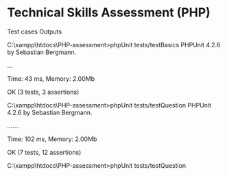 Technical Skills Assessment (PHP)
=================================

Test cases Outputs


C:\xampp\htdocs\PHP-assessment>phpUnit tests/testBasics
PHPUnit 4.2.6 by Sebastian Bergmann.

...

Time: 43 ms, Memory: 2.00Mb

OK (3 tests, 3 assertions)

C:\xampp\htdocs\PHP-assessment>phpUnit tests/testQuestion
PHPUnit 4.2.6 by Sebastian Bergmann.

.......

Time: 102 ms, Memory: 2.00Mb

OK (7 tests, 12 assertions)

C:\xampp\htdocs\PHP-assessment>phpUnit tests/testQuestion